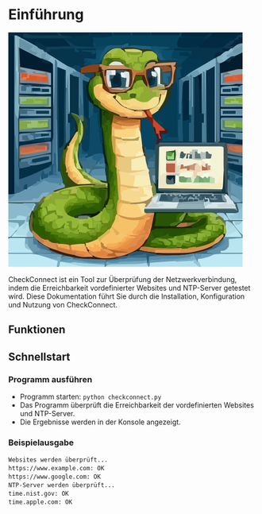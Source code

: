 # Einführung

![CheckConnect Logo](assets/images/logo.svg)

CheckConnect ist ein Tool zur Überprüfung der Netzwerkverbindung, indem die Erreichbarkeit vordefinierter Websites und NTP-Server getestet wird. Diese Dokumentation führt Sie durch die Installation, Konfiguration und Nutzung von CheckConnect.

## Funktionen

## Schnellstart

### Programm ausführen

- Programm starten: `python checkconnect.py`
- Das Programm überprüft die Erreichbarkeit der vordefinierten Websites und NTP-Server.
- Die Ergebnisse werden in der Konsole angezeigt.

### Beispielausgabe

```bash
Websites werden überprüft...
https://www.example.com: OK
https://www.google.com: OK
NTP-Server werden überprüft...
time.nist.gov: OK
time.apple.com: OK
```

